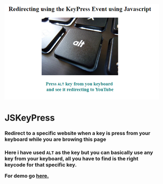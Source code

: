 <img src="img.PNG" alt="">
<h1>JSKeyPress</h1>
<h3>Redirect to a specific website when a key is press from your keyboard while you are browing this page</h3>
<h3>Here i have used <code>ALT</code> as the key but you can basically use any key from your keyboard, all you have to find is the right keycode for that specific key.
<br>

For demo go <a href="https://asangam.github.io/JSKeyPress/">here.</a>
 </h3>

